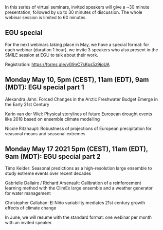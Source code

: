 In this series of virtual seminars, invited speakers will give a ~30 minute presentation, followed by up to 30 minutes of discussion. The whole webinar session is limited to 60 minutes.


## EGU special

For the next webinars taking place in May, we have a special format: for each webinar (duration 1 hour), we invite 3 speakers who also present in the SMILE session at EGU to talk about their work.

Registration: https://forms.gle/vG9nC7sKps5z9joUA

## Monday May 10, 5pm (CEST), 11am (EDT), 9am (MDT): EGU special part 1

Alexandra Jahn: Forced Changes in the Arctic Freshwater Budget Emerge in the Early 21st Century 

Karin van der Wiel: Physical storylines of future European drought events like 2018 based on ensemble climate modelling

Nicole Ritzhaupt: Robustness of projections of European precipitation for seasonal means and seasonal extremes

## Monday May 17 2021 5pm (CEST), 11am (EDT), 9am (MDT): EGU special part 2

Timo Kelder: Seasonal predictions as a high-resolution large ensemble to study extreme events over recent decades

Gabrielle Dallaire / Richard Arsenault: Calibration of a reinforcement learning method with the ClimEx large ensemble and a weather generator for water management

Christopher Callahan: El Niño variability mediates 21st century growth effects of climate change

In June, we will resume with the standard format: one webinar per month with an invited speaker.
